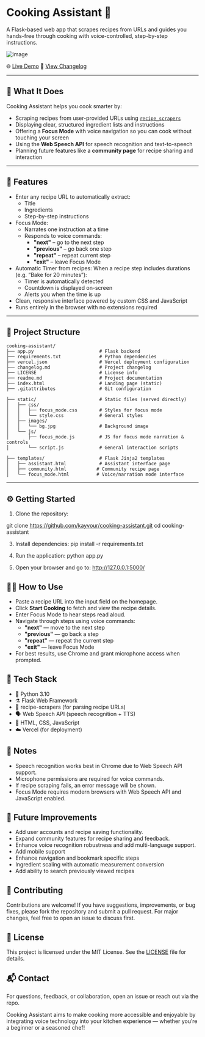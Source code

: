 # Cooking Assistant 🍳

A Flask-based web app that scrapes recipes from URLs and guides you hands-free through cooking with voice-controlled, step-by-step instructions.

![image](https://github.com/user-attachments/assets/a7f5116b-03c1-466e-8127-6ada6a3f4879)

🌐 [Live Demo](https://cooking-assistant-phi.vercel.app/)
📖 [View Changelog](./changelog.md)

---

## 📝 What It Does

Cooking Assistant helps you cook smarter by:

- Scraping recipes from user-provided URLs using [`recipe_scrapers`](https://pypi.org/project/recipe-scrapers/)
- Displaying clear, structured ingredient lists and instructions
- Offering a **Focus Mode** with voice navigation so you can cook without touching your screen
- Using the **Web Speech API** for speech recognition and text-to-speech
- Planning future features like a **community page** for recipe sharing and interaction

---

## 🚀 Features

- Enter any recipe URL to automatically extract:
  - Title  
  - Ingredients  
  - Step-by-step instructions
- Focus Mode:
  - Narrates one instruction at a time
  - Responds to voice commands:  
    - **"next"** – go to the next step  
    - **"previous"** – go back one step  
    - **"repeat"** – repeat current step  
    - **"exit"** – leave Focus Mode
- Automatic Timer from recipes: When a recipe step includes durations (e.g. “Bake for 20 minutes”):
   - Timer is automatically detected
   - Countdown is displayed on-screen
   - Alerts you when the time is up
- Clean, responsive interface powered by custom CSS and JavaScript
- Runs entirely in the browser with no extensions required

---

## 📁 Project Structure

```
cooking-assistant/
├── app.py                        # Flask backend
├── requirements.txt              # Python dependencies
├── vercel.json                   # Vercel deployment configuration
├── changelog.md                  # Project changelog
├── LICENSE                       # License info
├── readme.md                     # Project documentation
├── index.html                    # Landing page (static)
├── .gitattributes                # Git configuration

├── static/                       # Static files (served directly)
│   ├── css/
│   │   ├── focus_mode.css        # Styles for focus mode
│   │   └── style.css             # General styles
│   ├── images/
│   │   └── bg.jpg                # Background image
│   └── js/
│       ├── focus_mode.js         # JS for focus mode narration & controls
│       └── script.js             # General interaction scripts

├── templates/                    # Flask Jinja2 templates
│   ├── assistant.html            # Assistant interface page
│   ├── community.html           # Community recipe page
│   └── focus_mode.html          # Voice/narration mode interface

```


---

## ⚙️ Getting Started

1. Clone the repository:

git clone https://github.com/kayvour/cooking-assistant.git
cd cooking-assistant

3. Install dependencies:
pip install -r requirements.txt

4. Run the application:
python app.py

5. Open your browser and go to:
http://127.0.0.1:5000/

## 🧑‍🍳 How to Use

- Paste a recipe URL into the input field on the homepage.
- Click **Start Cooking** to fetch and view the recipe details.
- Enter Focus Mode to hear steps read aloud.
- Navigate through steps using voice commands:  
  - **"next"** — move to the next step  
  - **"previous"** — go back a step  
  - **"repeat"** — repeat the current step  
  - **"exit"** — leave Focus Mode  
- For best results, use Chrome and grant microphone access when prompted.

## 🧰 Tech Stack
- 🐍 Python 3.10
- ⚗️ Flask Web Framework
- 📄 recipe-scrapers (for parsing recipe URLs)
- 🗣️ Web Speech API (speech recognition + TTS)
- 🎨 HTML, CSS, JavaScript
- ☁️ Vercel (for deployment)

## 📌 Notes

- Speech recognition works best in Chrome due to Web Speech API support.
- Microphone permissions are required for voice commands.
- If recipe scraping fails, an error message will be shown.
- Focus Mode requires modern browsers with Web Speech API and JavaScript enabled.

## 🔮 Future Improvements

- Add user accounts and recipe saving functionality.
- Expand community features for recipe sharing and feedback.
- Enhance voice recognition robustness and add multi-language support.
- Add mobile support
- Enhance navigation and bookmark specific steps
- Ingredient scaling with automatic measurement conversion
- Add ability to search previously viewed recipes

## 🤝 Contributing

Contributions are welcome! If you have suggestions, improvements, or bug fixes, please fork the repository and submit a pull request. For major changes, feel free to open an issue to discuss first.

## 📄 License

This project is licensed under the MIT License. See the [LICENSE](LICENSE) file for details.

## 📬 Contact

For questions, feedback, or collaboration, open an issue or reach out via the repo.

Cooking Assistant aims to make cooking more accessible and enjoyable by integrating voice technology into your kitchen experience — whether you’re a beginner or a seasoned chef!
